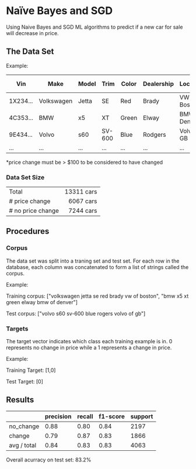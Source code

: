 # Naïve Bayes and SGD
Using Naive Bayes and SGD ML algorithms to predict if a new car for sale will decrease in price.

## The Data Set
Example:

| Vin           | Make          | Model     | Trim      | Color    | Dealership   | Location      | Price Change* |
|---------------|---------------| ----------|-----------|----------|--------------|---------------|---------------|
| 1X234...      | Volkswagen    | Jetta     | SE        | Red      | Brady        | VW of Boston  | 1000          |
| 4C353...      | BMW           | x5        | XT        | Green    | Elway        | BMW of Denver | 0             |
| 9E434...      | Volvo         | s60       | SV-600    | Blue     | Rodgers      | Volvo of GB   | 52            |
| ...           | ...           | ...       | ...       | ...      | ...          | ...           | ...           |

*price change must be > $100 to be considered to have changed

### Data Set Size
|                  |           |
|------------------|----------:|
| Total            | 13311 cars|
| # price change   | 6067 cars |
| # no price change| 7244 cars |

## Procedures
### Corpus 
The data set was split into a traning set and test set. For each row in the database, each column was concatenated to form a list of strings called the corpus.

Example:

Training corpus: ["volkswagen jetta se red brady vw of boston", 
"bmw x5 xt green elway bmw of denver"]

Test corpus: ["volvo s60 sv-600 blue rogers volvo of gb"]

### Targets
The target vector indicates which class each training example is in. 0 represents no change in price while a 1 represents a change in price.

Example:

Training Target: [1,0]

Test Target: [0]

## Results
|           |  precision   |  recall  | f1-score | support |
|-----------|--------------|----------|----------|---------|
|  no_change|       0.88   |   0.80   |   0.84   |   2197  |
|     change|       0.79   |   0.87   |   0.83   |   1866  |
|avg / total|       0.84   |   0.83   |   0.83   |   4063  |

Overall acurracy on test set: 83.2%
